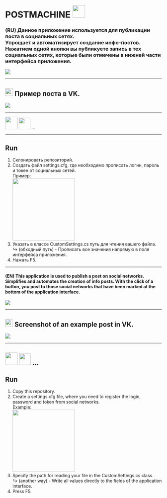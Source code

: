 # POSTMACHINE <img src="https://www.freepnglogos.com/uploads/telegram-logo-4.png" width=40 higth=40/> 
<h3> (RU) Данное приложение используется для публикации поста в социальных сетях. <br> Упрощает и автоматизирует создание инфо-постов. Нажатием  одной кнопки вы публикуете запись в тех социальных сетях, которые были отмечены в нижней части интерфейса приложения. </h3>

<p>
  <img src="http://dl4.joxi.net/drive/2021/08/08/0023/3726/1527438/38/20f2615bdb.jpg" />
</p>

---
## <img src="https://kuzina.ru/wp-content/uploads/2019/01/480px-VK.com-logo.svg_-282x282.png" width=25 higth=25/> Пример поста в VK.

<p>
  <img src="http://dl3.joxi.net/drive/2021/08/08/0023/3726/1527438/38/2119b82913.jpg" />
</p>

---
<img src="https://www.freepnglogos.com/uploads/twitter-logo-png/twitter-logo-vector-png-clipart-1.png" width=40 higth=40/> <img src="https://upload.wikimedia.org/wikipedia/commons/thumb/f/fb/Facebook_icon_2013.svg/1024px-Facebook_icon_2013.svg.png" width=37 higth=37/> ...

---
## Run
1. Склонировать репозиторий.
1. Создать файл settings.cfg, где необходимо прописать логин, пароль и токен от социальных сетей. <br>
Пример:<br> <img src="http://dl4.joxi.net/drive/2021/08/08/0023/3726/1527438/38/b320a963c5.jpg" width=200 higth=150/> 
2. Указать в классе CustomSettings.cs путь для чтения вашего файла. <br>
:arrow_right_hook: (обходный путь) - Прописать все значения напрямую в поля интерфейса приложения.
4. Нажать F5.

---
#### (EN) This application is used to publish a post on social networks. Simplifies and automates the creation of info posts. With the click of a button, you post to those social networks that have been marked at the bottom of the application interface.<p>
  <img src="http://dl4.joxi.net/drive/2021/08/08/0023/3726/1527438/38/20f2615bdb.jpg" />
</p>

---
## <img src="https://kuzina.ru/wp-content/uploads/2019/01/480px-VK.com-logo.svg_-282x282.png" width=25 higth=25/>  Screenshot of an example post in VK.

<p>
  <img src="http://dl3.joxi.net/drive/2021/08/08/0023/3726/1527438/38/2119b82913.jpg" />
</p>

---
<img src="https://www.freepnglogos.com/uploads/twitter-logo-png/twitter-logo-vector-png-clipart-1.png" width=40 higth=40/> <img src="https://upload.wikimedia.org/wikipedia/commons/thumb/f/fb/Facebook_icon_2013.svg/1024px-Facebook_icon_2013.svg.png" width=37 higth=37/> ...
---
## Run
1. Copy this repository.
1. Create a settings.cfg file, where you need to register the login, password and token from social networks. <br>
Example:<br> <img src="http://dl4.joxi.net/drive/2021/08/08/0023/3726/1527438/38/b320a963c5.jpg" width=200 higth=150/> 
2. Specify the path for reading your file in the CustomSettings.cs class. <br>
:arrow_right_hook: (another way) - Write all values ​​directly to the fields of the application interface.
4. Press F5.
